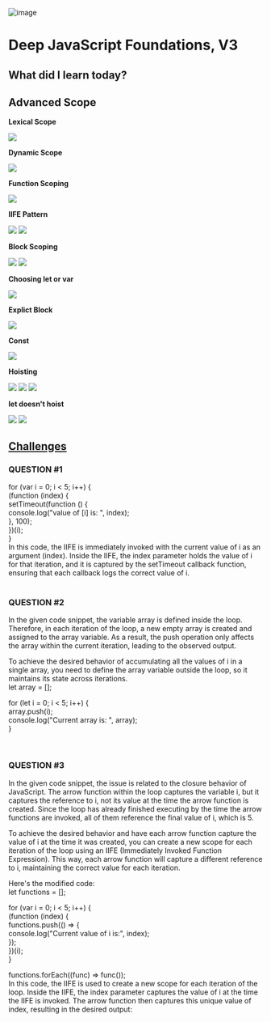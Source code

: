 ![image](https://github.com/Rawan969/Mastering-JavaScript-in-20-Days/assets/121896627/5cce8ca9-1e24-43c5-876a-d0a491615ee3)<h1>Deep JavaScript Foundations, V3</h1>
<h2>What did I learn today?</h2>
<h2>Advanced Scope</h2>
<p><strong>Lexical Scope</strong></p>
<img src="https://github.com/Rawan969/Mastering-JavaScript-in-20-Days/assets/121896627/8ce2ebe3-317b-4f39-9cab-2795c8f84ef8">
<p><strong>Dynamic Scope</strong></p>
<img src="https://github.com/Rawan969/Mastering-JavaScript-in-20-Days/assets/121896627/7507b7a0-171a-4aa8-b4eb-8a7fd477491f">
<p><strong>Function Scoping</strong></p>
<img src="https://github.com/Rawan969/Mastering-JavaScript-in-20-Days/assets/121896627/8c349c33-7ec0-4345-9401-e5da25b2bd59">
<p><strong>IIFE Pattern</strong></p>
<img src="https://github.com/Rawan969/Mastering-JavaScript-in-20-Days/assets/121896627/854f7e06-1d1e-4847-b4f8-67187f9f920a">
<img src="https://github.com/Rawan969/Mastering-JavaScript-in-20-Days/assets/121896627/eaaecfa0-a324-4b47-9197-b23f26460ebc">
<p><strong>Block Scoping</strong></p>
<img src="https://github.com/Rawan969/Mastering-JavaScript-in-20-Days/assets/121896627/9ba4032d-4e5a-4a0c-bb87-4093af07af90">
<img src="https://github.com/Rawan969/Mastering-JavaScript-in-20-Days/assets/121896627/990f192f-520c-4437-8772-a6943098f043">
<p><strong>Choosing let or var</strong></p>
<img src="https://github.com/Rawan969/Mastering-JavaScript-in-20-Days/assets/121896627/b7d27f09-595a-4689-b042-6ff69e7bd089">
<p><strong>Explict Block</strong></p>
<img src="https://github.com/Rawan969/Mastering-JavaScript-in-20-Days/assets/121896627/8adafa19-4596-447d-850d-e123c2cdab17">
<p><strong>Const</strong></p>
<img src="https://github.com/Rawan969/Mastering-JavaScript-in-20-Days/assets/121896627/6e8628cf-908f-4fcd-9f1c-5496f165157d">
<p><strong>Hoisting</strong></p>
<img src="https://github.com/Rawan969/Mastering-JavaScript-in-20-Days/assets/121896627/276fe10c-9242-45ce-a6ae-602aa21cd0c3">
<img src="https://github.com/Rawan969/Mastering-JavaScript-in-20-Days/assets/121896627/9ee7202f-1b1c-4fcf-a271-0b3157f977d2">
<img src="https://github.com/Rawan969/Mastering-JavaScript-in-20-Days/assets/121896627/1a31576c-721c-4ad9-8317-014188ebf695">
<p><strong>let doesn't hoist</strong></p>
<img src="https://github.com/Rawan969/Mastering-JavaScript-in-20-Days/assets/121896627/36596579-664f-48e5-a819-b68922bb9bad">
<img src="https://github.com/Rawan969/Mastering-JavaScript-in-20-Days/assets/121896627/8cc0315d-d69f-4eb2-82cb-57aee7c7dd6a">
<h2><a href="https://github.com/orjwan-alrajaby/gsg-QA-Nablus-training-2023/blob/main/learning-sprint-1/week3%20-%20deep-javascript-foundations-v3/day%204/tasks.md">Challenges</a></h2>
<h3>QUESTION #1</h3>
<div>
  for (var i = 0; i < 5; i++) { </br>
  (function (index) { </br>
    setTimeout(function () { </br>
      console.log("value of [i] is: ", index); </br>
    }, 100); </br>
  })(i);</br>
} </br>
In this code, the IIFE is immediately invoked with the current value of i as an argument (index). Inside the IIFE, the index parameter holds the value of i for that iteration, and it is captured by the setTimeout callback function, ensuring that each callback logs the correct value of i.
</div> </br>
<h3>QUESTION #2</h3>
<div>
  In the given code snippet, the variable array is defined inside the loop. Therefore, in each iteration of the loop, a new empty array is created and assigned to the array variable. As a result, the push operation only affects the array within the current iteration, leading to the observed output.

To achieve the desired behavior of accumulating all the values of i in a single array, you need to define the array variable outside the loop, so it maintains its state across iterations.</br>
let array = []; </br>

for (let i = 0; i < 5; i++) { </br>
   array.push(i); </br>
   console.log("Current array is: ", array); </br>
} </br>
</div> </br>
<h3>QUESTION #3</h3>
<div>
  In the given code snippet, the issue is related to the closure behavior of JavaScript. The arrow function within the loop captures the variable i, but it captures the reference to i, not its value at the time the arrow function is created. Since the loop has already finished executing by the time the arrow functions are invoked, all of them reference the final value of i, which is 5.

To achieve the desired behavior and have each arrow function capture the value of i at the time it was created, you can create a new scope for each iteration of the loop using an IIFE (Immediately Invoked Function Expression). This way, each arrow function will capture a different reference to i, maintaining the correct value for each iteration.

Here's the modified code:</br>
let functions = []; </br>

for (var i = 0; i < 5; i++) { </br>
  (function (index) { </br>
    functions.push(() => { </br>
      console.log("Current value of i is:", index); </br>
    }); </br>
  })(i); </br>
} </br>

functions.forEach((func) => func()); </br>
In this code, the IIFE is used to create a new scope for each iteration of the loop. Inside the IIFE, the index parameter captures the value of i at the time the IIFE is invoked. The arrow function then captures this unique value of index, resulting in the desired output:
</div></br>
